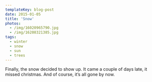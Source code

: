 ```yaml
---
templateKey: blog-post
date: 2015-01-05
title: 'Snow'
photos:
  - /img/16020965790.jpg
  - /img/16208321385.jpg
tags:
  - winter
  - snow
  - sun
  - trees
---
```


Finally, the snow decided to show up. It came a couple of days late, it missed christmas. And of course, it’s all gone by now.
